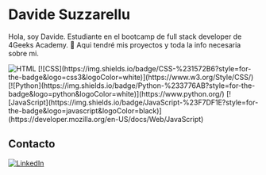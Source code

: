 # Davide Suzzarellu
Hola, soy Davide. Estudiante en el bootcamp de full stack developer de 4Geeks Academy. 👋
Aqui tendré mis proyectos y toda la info necesaria sobre mi.

 <img src="https://img.shields.io/badge/HTML-%23E34F26?style=for-the-badge&logo=html5&logoColor=white" alt="HTML" />
[![CSS](https://img.shields.io/badge/CSS-%231572B6?style=for-the-badge&logo=css3&logoColor=white)](https://www.w3.org/Style/CSS/)
[![Python](https://img.shields.io/badge/Python-%233776AB?style=for-the-badge&logo=python&logoColor=white)](https://www.python.org/)
[![JavaScript](https://img.shields.io/badge/JavaScript-%23F7DF1E?style=for-the-badge&logo=javascript&logoColor=black)](https://developer.mozilla.org/en-US/docs/Web/JavaScript)


## Contacto
[![LinkedIn](https://img.shields.io/badge/LinkedIn-%40davidesuzzarellu-blue?style=social&logo=linkedin)](https://www.linkedin.com/in/davide-suzzarellu-95912226b/) 
<!--
**DavideSuzzarellu/DavideSuzzarellu** is a ✨ _special_ ✨ repository because its `README.md` (this file) appears on your GitHub profile.

Here are some ideas to get you started:

- 🔭 I’m currently working on ...
- 🌱 I’m currently learning ...
- 👯 I’m looking to collaborate on ...
- 🤔 I’m looking for help with ...
- 💬 Ask me about ...
- 📫 How to reach me: ...
- 😄 Pronouns: ...
- ⚡ Fun fact: ...
-->

